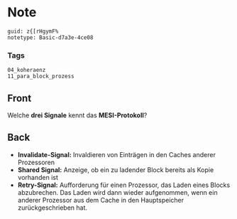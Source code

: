 # Note
```
guid: z{[rHgymF%
notetype: Basic-d7a3e-4ce08
```

### Tags
```
04_koheraenz
11_para_block_prozess
```

## Front
Welche <b>drei Signale</b> kennt das <b>MESI-Protokoll</b>?

## Back
<ul>
  <li>
    <div>
      <b>Invalidate-Signal:</b> Invaldieren von Einträgen in den
      Caches anderer Prozessoren
    </div>
  <li>
    <div>
      <b>Shared Signal:</b> Anzeige, ob ein zu ladender Block
      bereits als Kopie vorhanden ist
    </div>
  <li>
    <div>
      <b>Retry-Signal:</b> Aufforderung für einen Prozessor, das
      Laden eines Blocks abzubrechen. Das Laden wird dann wieder
      aufgenommen, wenn ein anderer Prozessor aus dem Cache in den
      Hauptspeicher zurückgeschrieben hat.
    </div>
</ul>
